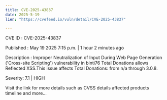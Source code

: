 ```yaml
---
title: CVE-2025-43837
date: 2025-5-19
lien: "https://cvefeed.io/vuln/detail/CVE-2025-43837"

---
```


CVE ID : CVE-2025-43837

Published :  May 19
2025
7:15 p.m. | 1 hour
2 minutes ago

Description : Improper Neutralization of Input During Web Page Generation ('Cross-site Scripting') vulnerability in binti76 Total Donations allows Reflected XSS.This issue affects Total Donations: from n/a through 3.0.8.

Severity: 7.1 | HIGH

Visit the link for more details
such as CVSS details
affected products
timeline
and more...
